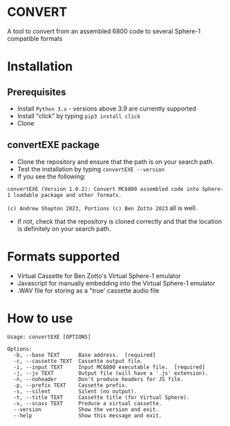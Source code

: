 # CONVERT
A tool to convert from an assembled 6800 code to several Sphere-1 compatible formats

# Installation

## Prerequisites
 
 * Install `Python 3.x` - versions above 3.9 are currently supported
 * Install "click" by typing `pip3 install click`
 * Clone


## convertEXE package

 * Clone the repository and ensure that the path is on your search path.
 * Test the installation by typing 
 `convertEXE --version`
 * If you see the following: 

 `convertEXE (Version 1.0.2): Convert MC6800 assembled code into Sphere-1 loadable package and other formats.` 

`(c) Andrew Shapton 2023, Portions (c) Ben Zotto 2023` all is well.
 * If not, check that the repository is cloned correctly and that the location is definitely on your search path.

# Formats supported

 * Virtual Cassette for Ben Zotto's Virtual Sphere-1 emulator
 * Javascript for manually embedding into the Virtual Sphere-1 emulator
 * .WAV file for storing as a "true' cassette audio file

# How to use

```
Usage: convertEXE [OPTIONS]

Options:
  -b, --base TEXT      Base address.  [required]
  -c, --cassette TEXT  Cassette output file.
  -i, --input TEXT     Input MC6800 executable file.  [required]
  -j, --js TEXT        Output file (will have a '.js' extension).
  -n, --noheader       Don't produce headers for JS file.
  -p, --prefix TEXT    Cassette prefix.
  -s, --silent         Silent (no output).
  -t, --title TEXT     Cassette title (for Virtual Sphere).
  -v, --vcass TEXT     Produce a virtual cassette.
  --version            Show the version and exit.
  --help               Show this message and exit.
  ```